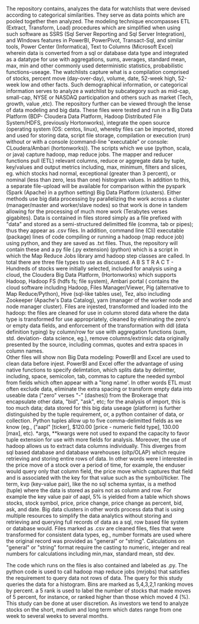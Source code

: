 The repository contains, analyzes the data for watchlists that were devised according to categorical similarities.  They serve as data points which are pooled together then analyzed. 
 The modeling technique encompasses ETL (Extract, Transform, Load) procedures which are simplified when using such software as SSRS (Sql Server Reporting and Sql Server Integration), and WIndows features in PowerBI, PowerPivot, Transact-Sql, and similar tools, Power Center (Informatica), Text to Columns (Microsoft Excel) wherein data is converted from a sql or database data type and integrated as a datatype for use with aggregations, sums, averages, standard mean, max, min and other commonly used deterministic statistics, probabilistic functions-useage.  The watchlists capture what is a compilation comprised of stocks, percent move (day-over-day), volume, date, 52-week high, 52-week low and other facts.  Such demographical information, or categorical information serves to analyze a watchlist by subcategory such as mid-cap, small-cap, NYSE or NASDAQ participation and others such as market (Tech, growth, value ,etc).
The repository further can be viewed through the lense of data modeling and big data.  These files were tested and run in a Big Data Platform (BDP- Cloudera Data Platform, Hadoop Distributed File System/HDFS, previously Hortonworks), integrate the open source (operating system (OS: centos, linux), whereby files can be imported, stored and used for storing data, script file storage, compilation or execution (run) without or with a console (command-line "executable" or console:  CLoudera/Ambari (hortonworks)).  The scripts which we use (python, scala, or java) capture hadoop, map reduce jobs.  The mapper and reducer functions pull (ETL) relevant columns, reduce or aggregate data by tuple, key/values and output metrics including, max, minimum, filters and slices, eg. which stocks had normal, exceptional (greater than 3 percent), or nominal (less than zero, less than one) histogram values.  In addition to this, a separate file-upload will be available for comparison within the pyspark (Spark (Apache) in a python setting) Big Data Platform (clusters).  Either methods use big data processing by parallelizing the work across a cluster (manager/master and worker/slave nodes) so that work is done in tandem allowing for the processing of much more work (Terabytes verses gigabites). 
 Data is contained in files stored simply as a file prefixed with "data" and stored as a semi-structured delimitted file (comma, tab or pipes); thus they appear as .csv files.  In addition, command line (Cli) executable (package) lines of code compiling or running a hadoop (map reduce job) using python, and they are saved as .txt files.  Thus, the repository will contain these and a py file (.py extension) (python) which is a script in which the Map Reduce Jobs library amd hadoop step classes are called.  In total there are three file types to use as discussed.
 A B S T R A C T -
Hundreds of stocks were initially selected, included for analysis using a cloud, the Cloudera Big Data Platform, (Hortonworks) which supports Hadoop, Hadoop FS (hdfs fs; file system), 
Ambari portal ( contains the cloud software including Hadoop, Files Manager/Viewer, Pig (alternative to Map Reduce/Python), Hive (sql-like tables use), Tez, also including Zookeeper (Apache's Data Catalog), yarn (manager of the worker node and node manager cluster).  Files are injested, transformed and loaded into the hadoop:  the files are cleaned for use in column stored data where the data type is transformed for use appropriately, cleaned by eliminating the zero's or empty data fields, and
enforcement of the transformation with ddl (data definition typing) by column/row for use with aggregation functions (sum, std. deviation- data science, eg.), remove columns/extrinsic data originally presented by the source, including commas, quotes and extra spaces in column names.  
Other files will show non Big Data modeling:  PowerBI and Excel are used to clean data before injest.  PowerBI and Excel offer the advantage of using native functions to specify delimtation, which splits data by delimtter, including, space, semicolon, tab, commas to capture the needed symbol from 
fields which often appear with a "long name'.  In other words ETL must often exclude data, eliminate the extra spacing or transform empty data into useable data ("zero" verses "-" (dashes)) from the Brokerage that encapsulate other data, "bid", "ask", etc; for the analysis of import, this is too much data; data stored for this big data useage (platform) is further distinguished by the tuple requirement, or,
a python container of data, or collection.  Python tuples allow up to five comma-delimitted fields as we know (eg., ("aapl" [ticker], $120.00 [price - numeric field type], 130.00 [max], etc).  *args, **kwargs were not used to expand the capacity to favor
tuple extension for use with more fields for analysis.  Moreover, the use of hadoop allows us to extract data columns individually.  This diverges from sql based database and database warehouses (oltp/OLAP) which
require retrieving and storing entire rows of data.  In other words were I interested in the price move of a stock over a period of time, for example, the enduser would query only that column field, the price move
which captures that field and is associated with the key for that value such as the symbol/ticker.  The term, kvp (key-value pair), like the no sql schema syntax, is a method (tuple) where the data is stored as pairs not as column and row.  For example the key value pair of aapl, 5%
is yielded from a table which shows stocks, stock symbol, price, price change, price change as percent, bid, ask, and date.  Big data clusters in other words process data that is
using multiple resources to simplify the data analytics without storing and retrieving and querying full records of data as a sql, row based file system or database would.
Files marked as .csv are cleaned files, files that were transformed for consistent data types, eg., number formats are used where the original record was provided as "general" or "string".
Calculations on "general" or "string" format require the casting to numeric, integer and real numbers for calculations including min,max, standard mean, std dev.  

The code which runs on the files is also contained and labeled as .py.  The python code is used to call hadoop map reduce jobs (mrjobs) that satisfies the requirement to query data not rows of
data.  The query for this study queries the data for a histogram.  Bins are marked as 5,4,3,2,1 ranking moves by percent.  a 5 rank is used to label the number of stocks that
made moves of 5 percent, for instance, or ranked higher than those which moved 4 (%). This study can be done at user discretion.  As investors we tend to analyze stocks on the
short, medium and long term which dates range from one week to several weeks to several months.  
